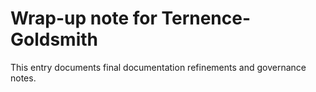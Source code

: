# Wrap-up note for Ternence-Goldsmith

This entry documents final documentation refinements and governance notes.
